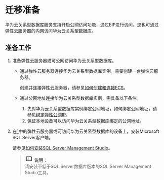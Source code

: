 # 迁移准备<a name="TOPIC_0142028503"></a>

华为云关系型数据库服务支持开启公网访问功能，通过EIP进行访问。您也可通过弹性云服务器的内网访问华为云关系型数据库。

## 准备工作<a name="s32210f489e7e409686e0552214872d9c"></a>

1.  <a name="l6e46e3850fe34fbda0637de5f66614a6"></a>准备弹性云服务器或可公网访问华为云关系型数据库。
    -   通过弹性云服务器连接华为云关系型数据库实例，需要创建一台弹性云服务器。

        创建并连接弹性云服务器，请参见[如何创建和连接ECS](http://support.huaweicloud.com/rds_faq/rds_faq_0057.html)。

    -   通过公网地址连接华为云关系型数据库实例，需具备以下条件。
        1.  先对华为云关系型数据库实例绑定公网地址，如何绑定公网地址，请参见[绑定弹性公网IP](绑定和解绑弹性公网IP.md#section3199593620428)。
        2.  保证本地设备可以访问华为云关系型数据库绑定的公网地址。


2.  在[1](#l6e46e3850fe34fbda0637de5f66614a6)中的弹性云服务器或可访问华为云关系型数据库的设备上，安装Microsoft SQL Server客户端。

    请参见[如何安装SQL Server Management Studio](http://support.huaweicloud.com/rds_faq/rds_faq_0032.html)。

    >![](public_sys-resources/icon-note.gif) **说明：**   
    >请安装不低于SQL Server数据库版本的SQL Server Management Studio工具。  


